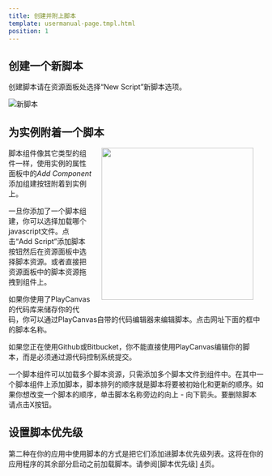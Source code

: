 ```yaml
---
title: 创建并附上脚本
template: usermanual-page.tmpl.html
position: 1
---
```


## 创建一个新脚本

创建脚本请在资源面板处选择“New Script”新脚本选项。

![新脚本][0]

## 为实例附着一个脚本

<img src="/images/user-manual/scenes/components/component-script.png" style="width: 300px; float: right; padding: 20px; padding-top: 0px;"/>

脚本组件像其它类型的组件一样，使用实例的属性面板中的*Add Component* 添加组建按钮附着到实例上。

一旦你添加了一个脚本组建，你可以选择加载哪个javascript文件。点击“Add Script”添加脚本按钮然后在资源面板中选择脚本资源。或者直接把资源面板中的脚本资源拖拽到组件上。

如果你使用了PlayCanvas的代码库来储存你的代码，你可以通过PlayCanvas自带的代码编辑器来编辑脚本。点击网址下面的框中的脚本名称。

<div class="alert alert-info">
如果您正在使用Github或Bitbucket，你不能直接使用PlayCanvas编辑你的脚本，而是必须通过源代码控制系统提交。
</div>

一个脚本组件可以加载多个脚本资源，只需添加多个脚本文件到组件中。在其中一个脚本组件上添加脚本，脚本排列的顺序就是脚本将要被初始化和更新的顺序。如果你想改变一个脚本的顺序，单击脚本名称旁边的向上 - 向下箭头。要删除脚本请点击X按钮。

## 设置脚本优先级

第二种在你的应用中使用脚本的方式是把它们添加进脚本优先级列表。这将在你的应用程序的其余部分启动之前加载脚本。请参阅[脚本优先级] [4]页。

[0]: /images/user-manual/new_script.jpg
[2]: /user-manual/scripting/workflow
[3]: /images/user-manual/scenes/components/component-script.png "Add urls of scripts to the script component"
[4]: /user-manual/scripting/script-priorities

